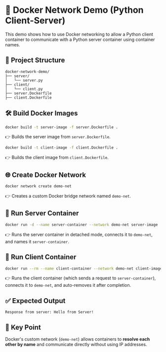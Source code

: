 # 🐳 Docker Network Demo (Python Client-Server)

This demo shows how to use Docker networking to allow a Python client container to communicate with a Python server container using container names.

## 📁 Project Structure

```
docker-network-demo/
├── server/
│   └── server.py
├── client/
│   └── client.py
├── server.Dockerfile
├── client.Dockerfile
```

## 🛠 Build Docker Images

```bash
docker build -t server-image -f server.Dockerfile .
```
👉 Builds the server image from `server.Dockerfile`.

```bash
docker build -t client-image -f client.Dockerfile .
```
👉 Builds the client image from `client.Dockerfile`.

## 🌐 Create Docker Network

```bash
docker network create demo-net
```
👉 Creates a custom Docker bridge network named `demo-net`.

## 🚀 Run Server Container

```bash
docker run -d --name server-container --network demo-net server-image
```
👉 Runs the server container in detached mode, connects it to `demo-net`, and names it `server-container`.

## 📡 Run Client Container

```bash
docker run --rm --name client-container --network demo-net client-image
```
👉 Runs the client container (which sends a request to `server-container`), connects it to `demo-net`, and auto-removes it after completion.

## ✅ Expected Output

```text
Response from server: Hello from Server!
```

## 🧠 Key Point

Docker's custom network (`demo-net`) allows containers to **resolve each other by name** and communicate directly without using IP addresses.
